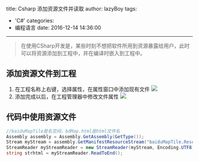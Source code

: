 title: Csharp 添加资源文件并读取
author: lazyBoy
tags:
  - 'C#'
categories:
  - 编程语言
date: 2016-12-14 14:36:00
---
>在使用CSharp开发是，某些时刻不想把软件所用到资源暴露给用户，此时可以将资源添加到工程中，并在编译时嵌入到工程中。

## 添加资源文件到工程

1. 在工程名称上右键，选择属性，在属性窗口中添加现有文件 ![](http://oh1jgyw0v.bkt.clouddn.com/vsjz8j9lqns1c5rcqdmva7tf8y.png)
2. 添加完成以后，在工程管理器中修改文件属性 ![](http://oh1jgyw0v.bkt.clouddn.com/hl8xauhqle91wzyv1kx7fhe6rb.png)


## 代码中使用资源文件

```C#
//baiduMapTile是名空间，bdMap.html是html文件名
Assembly assembly = Assembly.GetAssembly(GetType());
Stream myStream = assembly.GetManifestResourceStream("baiduMapTile.Resources.bdMap.html");            
StreamReader myStreamReader = new StreamReader(myStream, Encoding.UTF8);
string strhtml = myStreamReader.ReadToEnd();
```
  